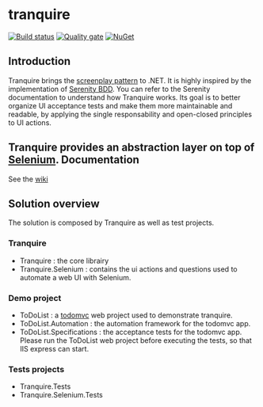 tranquire
=========

[![Build status](https://ci.appveyor.com/api/projects/status/qmv6y5576jyvra1q/branch/master?svg=true)](https://ci.appveyor.com/project/Galad/tranquire/branch/master)
[![Quality gate](https://sonarcloud.io/api/project_badges/measure?project=Tranquire&metric=alert_status)](https://sonarcloud.io/dashboard?id=Tranquire)
[![NuGet](https://img.shields.io/nuget/v/Tranquire.svg)](https://www.nuget.org/packages/Tranquire/)



Introduction
------------
Tranquire brings the [screenplay pattern](http://www.infoq.com/articles/Beyond-Page-Objects-Test-Automation-Serenity-Screenplay) to .NET. It is highly inspired by the implementation of [Serenity BDD](http://www.serenity-bdd.info). You can refer to the Serenity documentation to understand how Tranquire works.
Its goal is to better organize UI acceptance tests and make them more maintainable and readable, by applying the single responsability and open-closed principles to UI actions.

Tranquire provides an abstraction layer on top of [Selenium](http://www.seleniumhq.org/).
Documentation
---------------
See the [wiki](wiki)

Solution overview 
--------
The solution is composed by Tranquire as well as test projects.

### Tranquire
* Tranquire : the core librairy
* Tranquire.Selenium : contains the ui actions and questions used to automate a web UI with Selenium.

### Demo project
* ToDoList : a [todomvc](http://todomvc.com/) web project used to demonstrate tranquire. 
* ToDoList.Automation : the automation framework for the todomvc app.
* ToDoList.Specifications : the acceptance tests for the todomvc app. Please run the ToDoList web project before executing the tests, so that IIS express can start.

### Tests projects
* Tranquire.Tests
* Tranquire.Selenium.Tests

